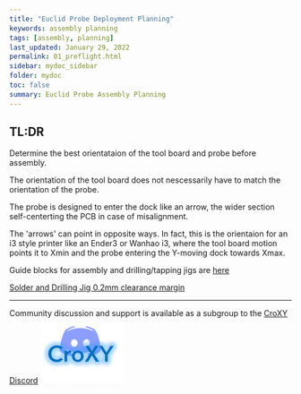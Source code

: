 ```yaml
---
title: "Euclid Probe Deployment Planning"
keywords: assembly planning
tags: [assembly, planning]
last_updated: January 29, 2022
permalink: 01_preflight.html
sidebar: mydoc_sidebar
folder: mydoc
toc: false
summary: Euclid Probe Assembly Planning 
---
```

## TL:DR 
Determine the best orientataion of the tool board and probe before assembly. 

The orientation of the tool board does not nescessarily have to match the orientation of the probe. 

The probe is designed to enter the dock like an arrow, the wider section self-centerting the PCB in case of misalignment. 

The 'arrows' can point in opposite ways. In fact, this is the orientaion for an i3 style printer like an Ender3 or Wanhao i3, where the tool board motion points it to Xmin and the probe entering the Y-moving dock towards Xmax.   

Guide blocks for assembly and drilling/tapping jigs are <a href='https://github.com/nionio6915/Euclid_Probe/tree/main/stls/Assembly%20Jigs'>here</a>

<a href='https://github.com/nionio6915/Euclid_Probe/raw/main/stls/Assembly%20Jigs/soldering_jigV5-0.2mm_margin.stl'>Solder and Drilling Jig 0.2mm clearance margin</a>

<div id="stl_cont"></div>
<script>
    var stl_viewer=new StlViewer(document.getElementById("stl_cont"), { models: [ {id:0, filename:"../stls/Assembly%20Jigs/soldering_jigV5-0.5mm_margin.stl"} ] });
</script>

<div id="stl_cont"></div>
<script>
    var stl_viewer=new StlViewer(document.getElementById("stl_cont"), { models: [ {id:0, filename:"https://github.com/nionio6915/Euclid_Probe/raw/main/stls/Assembly%20Jigs/soldering_jigV5-0.2mm_margin.stl"} ] });
</script>


- - - 

Community discussion and support is available as a subgroup to the <a href='https://discord.gg/jfnVrUx2uK'>CroXY Discord</a> <a href='https://discord.gg/jfnVrUx2uK'> <img src="images\CroXYDiscord.png" alt="CroXY Discord"></a>


